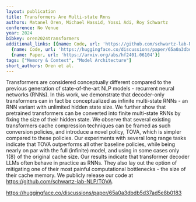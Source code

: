 ```yaml
---
layout: publication
title: Transformers Are Multi-state Rnns
authors: Matanel Oren, Michael Hassid, Yossi Adi, Roy Schwartz
conference: No Venue
year: 2024
bibkey: oren2024transformers
additional_links: [{name: Code, url: 'https://github.com/schwartz-lab-NLP/TOVA'},
  {name: Code, url: 'https://huggingface.co/discussions/paper/65a0a3dbdb5d37ad5e8b0183'},
  {name: Paper, url: 'https://arxiv.org/abs/hf2401.06104'}]
tags: ["Memory & Context", "Model Architecture"]
short_authors: Oren et al.
---
```

Transformers are considered conceptually different compared to the previous generation of state-of-the-art NLP models - recurrent neural networks (RNNs). In this work, we demonstrate that decoder-only transformers can in fact be conceptualized as infinite multi-state RNNs - an RNN variant with unlimited hidden state size. We further show that pretrained transformers can be converted into finite multi-state RNNs by fixing the size of their hidden state. We observe that several existing transformers cache compression techniques can be framed as such conversion policies, and introduce a novel policy, TOVA, which is simpler compared to these policies. Our experiments with several long range tasks indicate that TOVA outperforms all other baseline policies, while being nearly on par with the full (infinite) model, and using in some cases only 1\{8\} of the original cache size. Our results indicate that transformer decoder LLMs often behave in practice as RNNs. They also lay out the option of mitigating one of their most painful computational bottlenecks - the size of their cache memory. We publicly release our code at https://github.com/schwartz-lab-NLP/TOVA.

https://huggingface.co/discussions/paper/65a0a3dbdb5d37ad5e8b0183